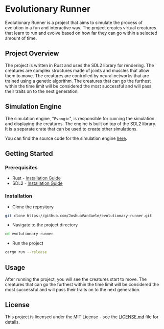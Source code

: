 # Evolutionary Runner

Evolutionary Runner is a project that aims to simulate the process of evolution in a fun and interactive way. The project creates virtual creatures that learn to run and evolve based on how far they can go within a selected amount of time.

## Project Overview

The project is written in Rust and uses the SDL2 library for rendering. The creatures are complex structures made of joints and muscles that allow them to move. The creatures are controlled by neural networks that are trained using a genetic algorithm. The creatures that can go the furthest within the time limit will be considered the most successful and will pass their traits on to the next generation.

## Simulation Engine

The simulation engine, "`Evongin`", is responsible for running the simulation and displaying the creatures. The engine is built on top of the SDL2 library. It is a separate crate that can be used to create other simulations.

You can find the source code for the simulation engine [here](https://github.com/JoshuaVandaele/Evongin).

## Getting Started

### Prerequisites

- Rust - [Installation Guide](https://www.rust-lang.org/tools/install)
- SDL2 - [Installation Guide](https://github.com/Rust-SDL2/rust-sdl2#sdl20-development-libraries)

### Installation

- Clone the repository

```bash
git clone https://github.com/JoshuaVandaele/evolutionary-runner.git
```

- Navigate to the project directory

```bash
cd evolutionary-runner
```

- Run the project

```bash
cargo run --release
```

## Usage

After running the project, you will see the creatures start to move. The creatures that can go the furthest within the time limit will be considered the most successful and will pass their traits on to the next generation.

## License

This project is licensed under the MIT License - see the [LICENSE.md](LICENSE.md) file for details.
